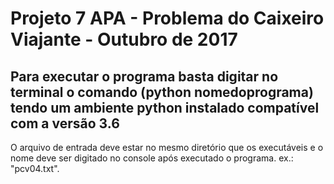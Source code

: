 # Projeto 7 APA - Problema do Caixeiro Viajante - Outubro de 2017

## Para executar o programa basta digitar no terminal o comando (python nomedoprograma) tendo um ambiente python instalado compatível com a versão 3.6

O arquivo de entrada deve estar no mesmo diretório que os executáveis e o nome deve ser digitado no console após executado o programa. ex.: "pcv04.txt".
